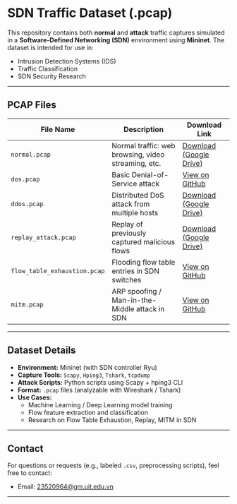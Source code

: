 # SDN Traffic Dataset (.pcap)

This repository contains both **normal** and **attack** traffic captures simulated in a **Software-Defined Networking (SDN)** environment using **Mininet**. The dataset is intended for use in:
- Intrusion Detection Systems (IDS)
- Traffic Classification
- SDN Security Research

---

## PCAP Files

| File Name                    | Description                                  | Download Link |
|-----------------------------|----------------------------------------------|----------------|
| `normal.pcap`               | Normal traffic: web browsing, video streaming, etc. | [Download (Google Drive)](https://drive.google.com/file/d/1RlMUb3NPaMyDhshiG7aGeNLhHs_FDqfr/view?usp=sharing)|
| `dos.pcap`                  | Basic Denial-of-Service attack               | [View on GitHub](https://github.com/hmm0411/attack_traffic_in_sdn/blob/main/dos.pcap) |
| `ddos.pcap`                 | Distributed DoS attack from multiple hosts   | [Download (Google Drive)](https://drive.google.com/file/d/13cbx6zRTIX23h4IxdPJ4VqygsTX_IVJK/view?usp=sharing) |
| `replay_attack.pcap`        | Replay of previously captured malicious flows | [Download (Google Drive)](https://drive.google.com/file/d/1wba_uCGm5qPJz_s6RX1AmNhUOJLVAvR-/view?usp=sharing) |
| `flow_table_exhaustion.pcap`| Flooding flow table entries in SDN switches  | [View on GitHub](https://github.com/hmm0411/attack_traffic_in_sdn/blob/main/flow_table_exhaustion.pcap) |
| `mitm.pcap`                 | ARP spoofing / Man-in-the-Middle attack in SDN | [View on GitHub](https://github.com/hmm0411/attack_traffic_in_sdn/blob/main/mitm.pcap) |

---

## Dataset Details

- **Environment:** Mininet (with SDN controller Ryu)
- **Capture Tools:** `Scapy`, `Hping3`, `Tshark`, `tcpdump`
- **Attack Scripts:** Python scripts using Scapy + hping3 CLI
- **Format:** `.pcap` files (analyzable with Wireshark / Tshark)
- **Use Cases:**
  - Machine Learning / Deep Learning model training
  - Flow feature extraction and classification
  - Research on Flow Table Exhaustion, Replay, MITM in SDN

---

## Contact

For questions or requests (e.g., labeled `.csv`, preprocessing scripts), feel free to contact:

- Email: [23520964@gm.uit.edu.vn](mailto:23520964@gm.uit.edu.vn)

---
